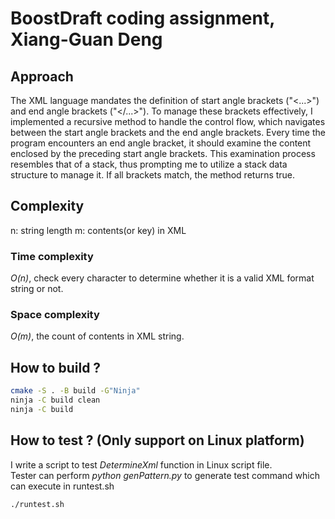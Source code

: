# BoostDraft coding assignment, Xiang-Guan Deng

## Approach
The XML language mandates the definition of start angle brackets ("<...>") and end angle brackets ("</...>"). To manage these brackets effectively, I implemented a recursive method to handle the control flow, which navigates between the start angle brackets and the end angle brackets. Every time the program encounters an end angle bracket, it should examine the content enclosed by the preceding start angle brackets. This examination process resembles that of a stack, thus prompting me to utilize a stack data structure to manage it. If all brackets match, the method returns true.
  
## Complexity
n: string length
m: contents(or key) in XML
### Time complexity
*O(n)*, check every character to determine whether it is a valid XML format string or not.
### Space complexity
*O(m)*, the count of contents in XML string.

## How to build ?
```bash
cmake -S . -B build -G"Ninja"
ninja -C build clean
ninja -C build
```

## How to test ? (Only support on Linux platform)
I write a script to test *DetermineXml* function in Linux script file.  
Tester can perform *python genPattern.py* to generate test command which can execute in runtest.sh  
```bash
./runtest.sh
```




